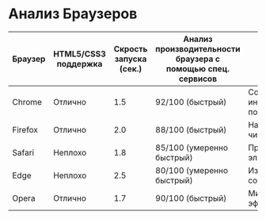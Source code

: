 
<h1>Анализ Браузеров</h1>
<table>
    <thead>
        <tr>
            <th>Браузер</th>
            <th>HTML5/CSS3 поддержка</th>
            <th>Скрость запуска (сек.)</th>
            <th>Анализ производительности браузера с помощью спец. сервисов</th>
            <th>Интерфейс</th>
        </tr>
    </thead>
    <tbody>
        <tr>
            <td>Chrome</td>
            <td>Отлично</td>
            <td>1.5</td>
            <td>92/100 (быстрый)</td>
            <td>Современный, интуитивно понятный</td>
        </tr>
        <tr>
            <td>Firefox</td>
            <td>Отлично</td>
            <td>2.0</td>
            <td>88/100 (быстрый)</td>
            <td>Настраиваемый, чистый</td>
        </tr>
        <tr>
            <td>Safari</td>
            <td>Неплохо</td>
            <td>1.8</td>
            <td>85/100 (умеренно быстрый)</td>
            <td>Простой, элегантный</td>
        </tr>
        <tr>
            <td>Edge</td>
            <td>Неплохо</td>
            <td>2.5</td>
            <td>80/100 (умеренно быстрый)</td>
            <td>Изящный, современный</td>
        </tr>
        <tr>
            <td>Opera</td>
            <td>Отлично</td>
            <td>1.7</td>
            <td>90/100 (быстрый)</td>
            <td>Минималистичный, эффективный</td>
        </tr>
    </tbody>
</table>
